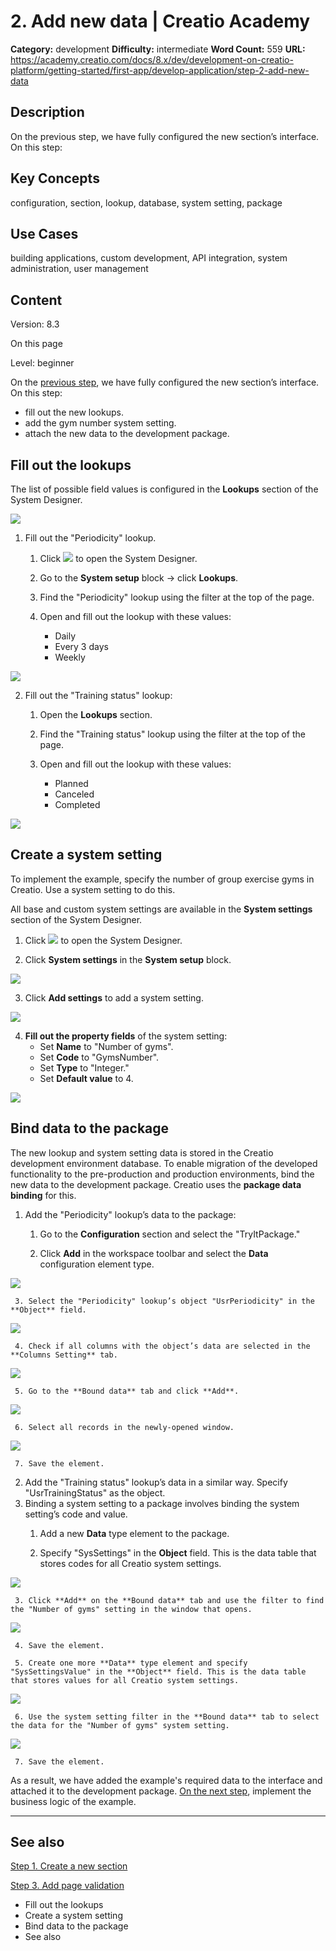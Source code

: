 # 2. Add new data | Creatio Academy

**Category:** development **Difficulty:** intermediate **Word Count:** 559
**URL:**
https://academy.creatio.com/docs/8.x/dev/development-on-creatio-platform/getting-started/first-app/develop-application/step-2-add-new-data

## Description

On the previous step, we have fully configured the new section’s interface. On
this step:

## Key Concepts

configuration, section, lookup, database, system setting, package

## Use Cases

building applications, custom development, API integration, system
administration, user management

## Content

Version: 8.3

On this page

Level: beginner

On the [previous step](https://academy.creatio.com/documents?ver=8.3&id=15012),
we have fully configured the new section’s interface. On this step:

- fill out the new lookups.
- add the gym number system setting.
- attach the new data to the development package.

## Fill out the lookups​

The list of possible field values is configured in the **Lookups** section of
the System Designer.

![](https://academy.creatio.com/sites/default/files/documentation/sdk/ru/BPMonlineWebSDK/Screenshots/TryIt/scr_Lookups.png)

1. Fill out the "Periodicity" lookup.
   1. Click
      ![](https://academy.creatio.com/sites/default/files/documentation/sdk/ru/BPMonlineWebSDK/Screenshots/TryIt/scr_system_designer.png)
      to open the System Designer.

   2. Go to the **System setup** block → click **Lookups**.

   3. Find the "Periodicity" lookup using the filter at the top of the page.

   4. Open and fill out the lookup with these values:
      - Daily
      - Every 3 days
      - Weekly

![](https://academy.creatio.com/sites/default/files/documentation/sdk/ru/BPMonlineWebSDK/Screenshots/TryIt/scr_Lookup_Periodicity.png)

2. Fill out the "Training status" lookup:
   1. Open the **Lookups** section.

   2. Find the "Training status" lookup using the filter at the top of the page.

   3. Open and fill out the lookup with these values:
      - Planned
      - Canceled
      - Completed

![](https://academy.creatio.com/sites/default/files/documentation/sdk/ru/BPMonlineWebSDK/Screenshots/TryIt/scr_Lookup_TrainingStatus.png)

## Create a system setting​

To implement the example, specify the number of group exercise gyms in Creatio.
Use a system setting to do this.

All base and custom system settings are available in the **System settings**
section of the System Designer.

1. Click
   ![](https://academy.creatio.com/sites/default/files/documentation/sdk/ru/BPMonlineWebSDK/Screenshots/TryIt/scr_system_designer.png)
   to open the System Designer.

2. Click **System settings** in the **System setup** block.

![](https://academy.creatio.com/sites/default/files/documentation/sdk/ru/BPMonlineWebSDK/Screenshots/TryIt/scr_SystemSettings.png)

3. Click **Add settings** to add a system setting.

![](https://academy.creatio.com/sites/default/files/documentation/sdk/ru/BPMonlineWebSDK/Screenshots/TryIt/scr_Add_Setting.png)

4. **Fill out the property fields** of the system setting:
   - Set **Name** to "Number of gyms".
   - Set **Code** to "GymsNumber".
   - Set **Type** to "Integer."
   - Set **Default value** to 4.

![](https://academy.creatio.com/sites/default/files/documentation/sdk/ru/BPMonlineWebSDK/Screenshots/TryIt/scr_SystemSetting_Fields.png)

## Bind data to the package​

The new lookup and system setting data is stored in the Creatio development
environment database. To enable migration of the developed functionality to the
pre-production and production environments, bind the new data to the development
package. Creatio uses the **package data binding** for this.

1. Add the "Periodicity" lookup’s data to the package:
   1. Go to the **Configuration** section and select the "TryItPackage."

   2. Click **Add** in the workspace toolbar and select the **Data**
      configuration element type.

![](https://academy.creatio.com/sites/default/files/documentation/sdk/ru/BPMonlineWebSDK/Screenshots/TryIt/scr_Create_Data.png)

     3. Select the "Periodicity" lookup’s object "UsrPeriodicity" in the **Object** field.

![](https://academy.creatio.com/sites/default/files/documentation/sdk/ru/BPMonlineWebSDK/Screenshots/TryIt/scr_DataBounding_Periodicity.png)

     4. Check if all columns with the object’s data are selected in the **Columns Setting** tab.

![](https://academy.creatio.com/sites/default/files/documentation/sdk/ru/BPMonlineWebSDK/Screenshots/TryIt/scr_DataBounding_Columns.png)

     5. Go to the **Bound data** tab and click **Add**.

![](https://academy.creatio.com/sites/default/files/documentation/sdk/ru/BPMonlineWebSDK/Screenshots/TryIt/scr_BoundData_Add.png)

     6. Select all records in the newly-opened window.

![](https://academy.creatio.com/sites/default/files/documentation/sdk/ru/BPMonlineWebSDK/Screenshots/TryIt/scr_BoundData_Select.png)

     7. Save the element.

2. Add the "Training status" lookup’s data in a similar way. Specify
   "UsrTrainingStatus" as the object.
3. Binding a system setting to a package involves binding the system setting’s
   code and value.
   1. Add a new **Data** type element to the package.

   2. Specify "SysSettings" in the **Object** field. This is the data table that
      stores codes for all Creatio system settings.

![](https://academy.creatio.com/sites/default/files/documentation/sdk/ru/BPMonlineWebSDK/Screenshots/TryIt/scr_DataBounding_SysSettings.png)

     3. Click **Add** on the **Bound data** tab and use the filter to find the "Number of gyms" setting in the window that opens.

![](https://academy.creatio.com/sites/default/files/documentation/sdk/ru/BPMonlineWebSDK/Screenshots/TryIt/scr_SysSettingData_Select.png)

     4. Save the element.

     5. Create one more **Data** type element and specify "SysSettingsValue" in the **Object** field. This is the data table that stores values for all Creatio system settings.

![](https://academy.creatio.com/sites/default/files/documentation/sdk/ru/BPMonlineWebSDK/Screenshots/TryIt/scr_DataBounding_SysSettingsValue.png)

     6. Use the system setting filter in the **Bound data** tab to select the data for the "Number of gyms" system setting.

![](https://academy.creatio.com/sites/default/files/documentation/sdk/ru/BPMonlineWebSDK/Screenshots/TryIt/scr_SysSettingValueData_Select.png)

     7. Save the element.

As a result, we have added the example's required data to the interface and
attached it to the development package.
[On the next step](https://academy.creatio.com/documents?ver=8.3&id=15014),
implement the business logic of the example.

---

## See also​

[Step 1. Create a new section](https://academy.creatio.com/documents?ver=8.3&id=15012)

[Step 3. Add page validation](https://academy.creatio.com/documents?ver=8.3&id=15014)

- Fill out the lookups
- Create a system setting
- Bind data to the package
- See also
